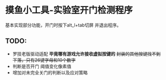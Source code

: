 # 摸鱼小工具-实验室开门检测程序

基本实现部分功能，开门时按下alt_l+tab切屏 并退出程序。

## TODO:
- 罗技老版驱动适配 **毕竟哪有游戏允许接收虚拟按键的** ~~封装的其他按键找不到下落，只有26键字母和10个数字~~
- 判断是否开门 阈值变化像素值
- 增加对未完全关门的判断以及应对策略